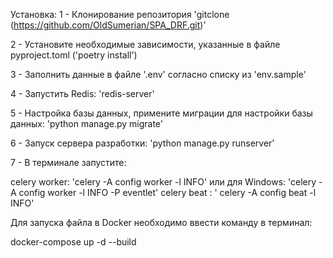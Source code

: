 Установка: 1 - Клонирование репозитория 'gitclone (https://github.com/OldSumerian/SPA_DRF.git)'

2 - Установите необходимые зависимости, указанные в файле pyproject.toml ('poetry install')

3 - Заполнить данные в файле '.env' согласно списку из 'env.sample'

4 - Запустить Redis: 'redis-server'

5 - Настройка базы данных, примените миграции для настройки базы данных: 'python manage.py migrate'

6 - Запуск сервера разработки: 'python manage.py runserver'

7 - В терминале запустите:

celery worker: 'celery -A config worker -l INFO' или для Windows: 'celery -A config worker -l INFO -P eventlet' celery beat : ' celery -A config beat -l INFO'

Для запуска файла в Docker необходимо ввести команду в терминал:

docker-compose up -d --build
